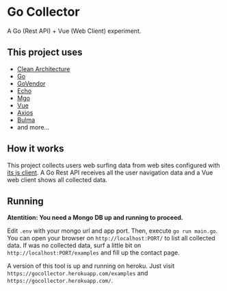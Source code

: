 # Go Collector

A Go (Rest API) + Vue (Web Client) experiment.

## This project uses
- [Clean Architecture](https://8thlight.com/blog/uncle-bob/2012/08/13/the-clean-architecture.html)
- [Go](https://golang.org/)
- [GoVendor](https://github.com/kardianos/govendor)
- [Echo](https://echo.labstack.com/)
- [Mgo](https://labix.org/mgo)
- [Vue](https://vuejs.org/)
- [Axios](https://github.com/axios/axios)
- [Bulma](https://bulma.io/)
- and more...

## How it works

This project collects users web surfing data from web sites configured with [its js client](https://github.com/gesiel/gocollector/tree/master/jsclient). A Go Rest API receives all the user navigation data and a Vue web client shows all collected data.

## Running

**Atentition: You need a Mongo DB up and running to proceed.**

Edit `.env` with your mongo url and app port. Then, execute `go run main.go`. You can open your browser on `http://localhost:PORT/` to list all collected data. If was no collected data, surf a little bit on `http://localhost:PORT/examples` and fill up the contact page.

A version of this tool is up and running on heroku. Just visit `https://gocollector.herokuapp.com/examples` and `https://gocollector.herokuapp.com/`.
